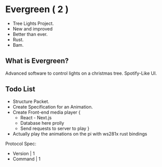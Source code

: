# Evergreen ( 2 )

* Tree Lights Project.
* New and improved
* Better than ever.
* Rust.
* Bam.

## What is Evergreen?

Advanced software to control lights on a christmas tree.
Spotify-Like UI.

## Todo List

- Structure Packet.
- Create Specification for an Animation.
- Create Front-end media player {
    * React - Next.js
    * Database here prolly
    * Send requests to server to play
}
- Actually play the animations on the pi with ws281x rust bindings



Protocol Spec:

- Version | 1
- Command | 1
